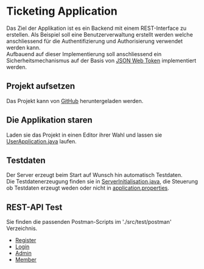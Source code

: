 # Ticketing Application
Das Ziel der Applikation ist es ein Backend mit einem REST-Interface zu erstellen. Als Beispiel soll eine Benutzerverwaltung erstellt werden welche anschliessend für die Authentifizierung und Authorisierung verwendet werden kann.  
Aufbauend auf dieser Implementierung soll anschliessend ein Sicherheitsmechanismus auf der Basis von [JSON Web Token](https://jwt.io/) implementiert werden.

## Projekt aufsetzen
Das Projekt kann von [GitHub](https://github.com/anticN/M223-LB-B) heruntergeladen werden.


## Die Applikation staren
Laden sie das Projekt in einen Editor ihrer Wahl und lassen sie [UserApplication.java](./src/main/java/ch/zli/m223/UserApplication.java) laufen.

## Testdaten
Der Server erzeugt beim Start auf Wunsch hin automatisch Testdaten.  
Die Testdatenerzeugung finden sie in [ServerInitialisation.java](./src/main/java/ch/zli/m223/init/ServerInitialisation.java), die Steuerung ob Testdaten erzeugt weden oder nicht in [application.properties](./src/main/resources/application.properties).

## REST-API Test
Sie finden die passenden Postman-Scripts im './src/test/postman' Verzeichnis. 
- [Register](./src/test/postman/Register.postman_collection.json)
- [Login](./src/test/postman/Login.postman_collection.json)
- [Admin](./src/test/postman/Admin.postman_collection.json)
- [Member](./src/test/postman/Member.postman_collection.json)
